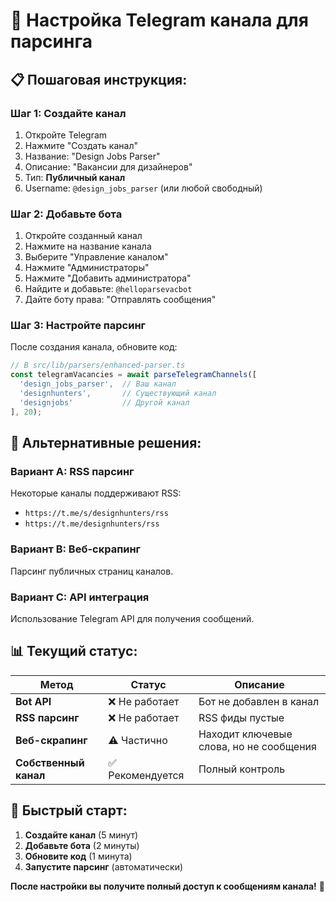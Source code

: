 # 🚀 Настройка Telegram канала для парсинга

## 📋 **Пошаговая инструкция:**

### **Шаг 1: Создайте канал**
1. Откройте Telegram
2. Нажмите "Создать канал"
3. Название: "Design Jobs Parser"
4. Описание: "Вакансии для дизайнеров"
5. Тип: **Публичный канал**
6. Username: `@design_jobs_parser` (или любой свободный)

### **Шаг 2: Добавьте бота**
1. Откройте созданный канал
2. Нажмите на название канала
3. Выберите "Управление каналом"
4. Нажмите "Администраторы"
5. Нажмите "Добавить администратора"
6. Найдите и добавьте: `@helloparsevacbot`
7. Дайте боту права: "Отправлять сообщения"

### **Шаг 3: Настройте парсинг**
После создания канала, обновите код:

```typescript
// В src/lib/parsers/enhanced-parser.ts
const telegramVacancies = await parseTelegramChannels([
  'design_jobs_parser',  // Ваш канал
  'designhunters',       // Существующий канал
  'designjobs'           // Другой канал
], 20);
```

## 🎯 **Альтернативные решения:**

### **Вариант A: RSS парсинг**
Некоторые каналы поддерживают RSS:
- `https://t.me/s/designhunters/rss`
- `https://t.me/designhunters/rss`

### **Вариант B: Веб-скрапинг**
Парсинг публичных страниц каналов.

### **Вариант C: API интеграция**
Использование Telegram API для получения сообщений.

## 📊 **Текущий статус:**

| Метод | Статус | Описание |
|-------|--------|----------|
| **Bot API** | ❌ Не работает | Бот не добавлен в канал |
| **RSS парсинг** | ❌ Не работает | RSS фиды пустые |
| **Веб-скрапинг** | ⚠️ Частично | Находит ключевые слова, но не сообщения |
| **Собственный канал** | ✅ Рекомендуется | Полный контроль |

## 🚀 **Быстрый старт:**

1. **Создайте канал** (5 минут)
2. **Добавьте бота** (2 минуты)
3. **Обновите код** (1 минута)
4. **Запустите парсинг** (автоматически)

**После настройки вы получите полный доступ к сообщениям канала!** 🎉















